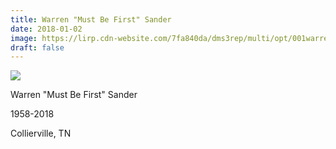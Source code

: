 ```yaml
---
title: Warren "Must Be First" Sander
date: 2018-01-02
image: https://lirp.cdn-website.com/7fa840da/dms3rep/multi/opt/001warren-sander-1920w.jpg
draft: false
---
```


![](https://lirp.cdn-website.com/7fa840da/dms3rep/multi/opt/001warren-sander-1920w.jpg)

Warren &quot;Must Be First&quot; Sander

1958-2018

Collierville, TN
